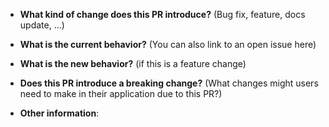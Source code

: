 <!--- Not useful for our project for the moment, but may be used later
* **Please check if the PR fulfills these requirements**
- [ ] The commit message follows our guidelines
- [ ] Tests for the changes have been added (for bug fixes/features)
- [ ] Docs have been added / updated (for bug fixes / features)
--->
* **What kind of change does this PR introduce?** (Bug fix, feature, docs update, ...)


* **What is the current behavior?** (You can also link to an open issue here)


* **What is the new behavior?** (if this is a feature change)


* **Does this PR introduce a breaking change?** (What changes might users need to make in their application due to this PR?)


* **Other information**:


